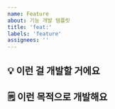 ```yaml
---
name: Feature
about: 기능 개발 템플릿
title: 'feat:'
labels: 'feature'
assignees: ''
---
```


## 💡 이런 걸 개발할 거에요


## 🗒️ 이런 목적으로 개발해요
 
